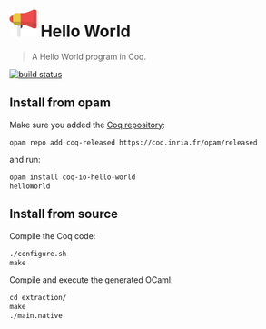 # ![Logo](https://raw.githubusercontent.com/clarus/icons/master/megaphone-48.png) Hello World
> A Hello World program in Coq.

[![build status](https://img.shields.io/travis/coq-io/hello-world.svg)](https://travis-ci.org/coq-io/hello-world)

## Install from opam
Make sure you added the [Coq repository](https://github.com/coq/opam-coq-archive):

    opam repo add coq-released https://coq.inria.fr/opam/released

and run:

    opam install coq-io-hello-world
    helloWorld

## Install from source
Compile the Coq code:

    ./configure.sh
    make

Compile and execute the generated OCaml:

    cd extraction/
    make
    ./main.native
